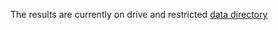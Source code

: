 The results are currently on drive and restricted
[data directory](https://drive.google.com/drive/folders/1SbhFt4GO3_QmAg83TqAPGslZU1HKenc1?usp=sharing)

